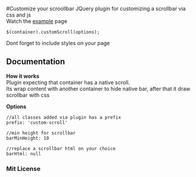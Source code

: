 #Customize your scroollbar
JQuery plugin for customizing a scrollbar via css and js  
Watch the [example](http://standys.github.io/custom-scroll/examples.html) page
 
```
$(container).customScroll(options);
```

Dont forget to include styles on your page

## Documentation
**How it works**  
Plugin expecting that container has a native scroll.  
Its wrap content with another container to hide native bar, after that it draw scrollbar with css

**Options**
```
//all classes added via plugin has a prefix 
prefix: 'custom-scroll' 

//min height for scrollbar
barMinHeight: 10

//replace a scrollbar html on your choice
barHtml: null
```


### Mit License
